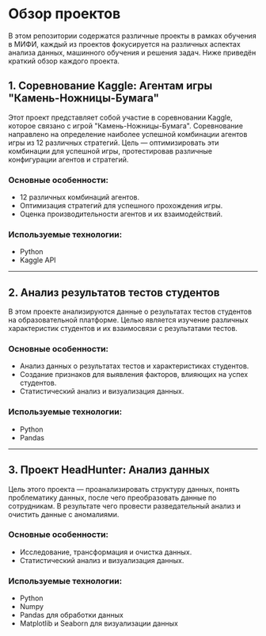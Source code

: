 <h1>Обзор проектов</h1>

<p>В этом репозитории содержатся различные проекты в рамках обучения в МИФИ, каждый из проектов фокусируется на различных аспектах анализа данных, машинного обучения и решения задач. Ниже приведён краткий обзор каждого проекта.</p>

<h2>1. Соревнование Kaggle: Агентам игры "Камень-Ножницы-Бумага"</h2>

<p>Этот проект представляет собой участие в соревновании Kaggle, которое связано с игрой "Камень-Ножницы-Бумага". Соревнование направлено на определение наиболее успешной комбинации агентов игры из 12 различных стратегий. Цель — оптимизировать эти комбинации для успешной игры, протестировав различные конфигурации агентов и стратегий.</p>

<h3>Основные особенности:</h3>
    <ul>
        <li>12 различных комбинаций агентов.</li>
        <li>Оптимизация стратегий для успешного прохождения игры.</li>
        <li>Оценка производительности агентов и их взаимодействий.</li>
    </ul>

<h3>Используемые технологии:</h3>
    <ul>
        <li>Python</li>
        <li>Kaggle API</li>
    </ul>

<hr>

<h2>2. Анализ результатов тестов студентов</h2>

<p>В этом проекте анализируются данные о результатах тестов студентов на образовательной платформе. Целью является изучение различных характеристик студентов и их взаимосвязи с результатами тестов.</p>

<h3>Основные особенности:</h3>
    <ul>
        <li>Анализ данных о результатах тестов и характеристиках студентов.</li>
        <li>Создание признаков для выявления факторов, влияющих на успех студентов.</li>
        <li>Статистический анализ и визуализация данных.</li>
    </ul>

<h3>Используемые технологии:</h3>
    <ul>
        <li>Python</li>
        <li>Pandas</li>
    </ul>

<hr>

<h2>3. Проект HeadHunter: Анализ данных</h2>

<p>Цель этого проекта — проанализировать структуру данных, понять проблематику данных, после чего преобразовать данные по сотрудникам. В результате чего провести разведательный анализ и очистить данные с аномалиями. </p>

<h3>Основные особенности:</h3>
    <ul>
        <li>Исследование, трансформация и очистка данных.</li>
        <li>Статистический анализ и визуализация данных.</li>
    </ul>

<h3>Используемые технологии:</h3>
    <ul>
        <li>Python</li>
        <li>Numpy</li>
        <li>Pandas для обработки данных</li>
        <li>Matplotlib и Seaborn для визуализации данных</li>
    </ul>
